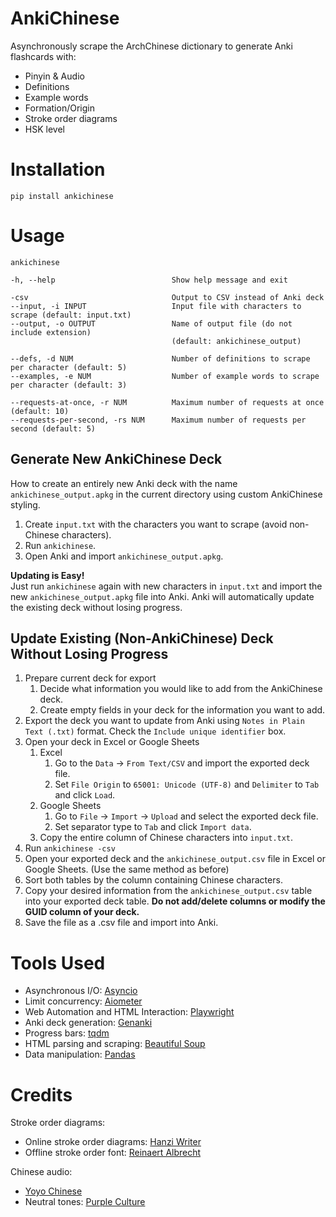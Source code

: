 # AnkiChinese

Asynchronously scrape the ArchChinese dictionary to generate Anki flashcards with:
- Pinyin & Audio
- Definitions
- Example words
- Formation/Origin
- Stroke order diagrams
- HSK level

# Installation

    pip install ankichinese

# Usage

    ankichinese

    -h, --help                          Show help message and exit 

    -csv                                Output to CSV instead of Anki deck    
    --input, -i INPUT                   Input file with characters to scrape (default: input.txt)
    --output, -o OUTPUT                 Name of output file (do not include extension) 
                                        (default: ankichinese_output)

    --defs, -d NUM                      Number of definitions to scrape per character (default: 5)
    --examples, -e NUM                  Number of example words to scrape per character (default: 3)

    --requests-at-once, -r NUM          Maximum number of requests at once (default: 10)
    --requests-per-second, -rs NUM      Maximum number of requests per second (default: 5)
                                

## Generate New AnkiChinese Deck
How to create an entirely new Anki deck with the name `ankichinese_output.apkg` in the current directory using custom AnkiChinese styling. 

1. Create `input.txt` with the characters you want to scrape (avoid non-Chinese characters).
2. Run `ankichinese`.
3. Open Anki and import `ankichinese_output.apkg`.

**Updating is Easy!**  
Just run `ankichinese` again with new characters in `input.txt` and import the new `ankichinese_output.apkg` file into Anki. Anki will automatically update the existing deck without losing progress.

## Update Existing (Non-AnkiChinese) Deck Without Losing Progress

1. Prepare current deck for export
    1. Decide what information you would like to add from the AnkiChinese deck.
    2. Create empty fields in your deck for the information you want to add.
2. Export the deck you want to update from Anki using `Notes in Plain Text (.txt)` format. Check the `Include unique identifier` box.
3. Open your deck in Excel or Google Sheets
    1. Excel
        1. Go to the `Data` -> `From Text/CSV` and import the exported deck file.
        2. Set `File Origin` to `65001: Unicode (UTF-8)` and `Delimiter` to `Tab` and click `Load`.
    2. Google Sheets
        1. Go to `File` -> `Import` -> `Upload` and select the exported deck file. 
        2. Set separator type to `Tab` and click `Import data`.
    3. Copy the entire column of Chinese characters into `input.txt`.
4. Run `ankichinese -csv`
5. Open your exported deck and the `ankichinese_output.csv` file in Excel or Google Sheets. (Use the same method as before)
6. Sort both tables by the column containing Chinese characters.
7. Copy your desired information from the `ankichinese_output.csv` table into your exported deck table. **Do not add/delete columns or modify the GUID column of your deck.**
8. Save the file as a .csv file and import into Anki.

# Tools Used
- Asynchronous I/O: [Asyncio](https://docs.python.org/3/library/asyncio.html)
- Limit concurrency: [Aiometer](https://github.com/florimondmanca/aiometer)
- Web Automation and HTML Interaction: [Playwright](https://playwright.dev/python/)
- Anki deck generation: [Genanki](https://github.com/kerrickstaley/genanki)
- Progress bars: [tqdm](https://github.com/tqdm/tqdm)
- HTML parsing and scraping: [Beautiful Soup](https://www.crummy.com/software/BeautifulSoup/)
- Data manipulation: [Pandas](https://pandas.pydata.org/)

# Credits
Stroke order diagrams:
- Online stroke order diagrams: [Hanzi Writer](https://hanziwriter.org/)
- Offline stroke order font: [Reinaert Albrecht](https://rtega.be/chmn/index.php?subpage=68)

Chinese audio:
- [Yoyo Chinese](https://yoyochinese.com/chinese-learning-tools/Mandarin-Chinese-pronunciation-lesson/pinyin-chart-table)
- Neutral tones: [Purple Culture](https://www.purpleculture.net/chinese_pinyin_chart/)
